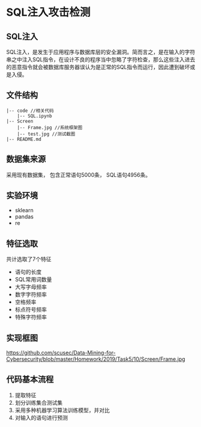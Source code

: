 # SQL注入攻击检测

## SQL注入
SQL注入，是发生于应用程序与数据库层的安全漏洞。简而言之，是在输入的字符串之中注入SQL指令，在设计不良的程序当中忽略了字符检查，那么这些注入进去的恶意指令就会被数据库服务器误认为是正常的SQL指令而运行，因此遭到破坏或是入侵。

## 文件结构
  ```
  |-- code //相关代码
      |-- SQL.ipynb
  |-- Screen
      |-- Frame.jpg //系统框架图
      |-- test.jpg //测试截图
  |-- README.md
  ```

## 数据集来源
采用现有数据集，
包含正常语句5000条，
SQL语句4956条。

## 实验环境
 - sklearn
 - pandas
 - re

## 特征选取
共计选取了7个特征
 - 语句的长度
 - SQL常用词数量
 - 大写字母频率
 - 数字字符频率
 - 空格频率
 - 标点符号频率
 - 特殊字符频率

## 实现框图

https://github.com/scusec/Data-Mining-for-Cybersecurity/blob/master/Homework/2019/Task5/10/Screen/Frame.jpg


## 代码基本流程
1. 提取特征
2. 划分训练集合测试集
3. 采用多种机器学习算法训练模型，并对比
4. 对输入的语句进行预测


